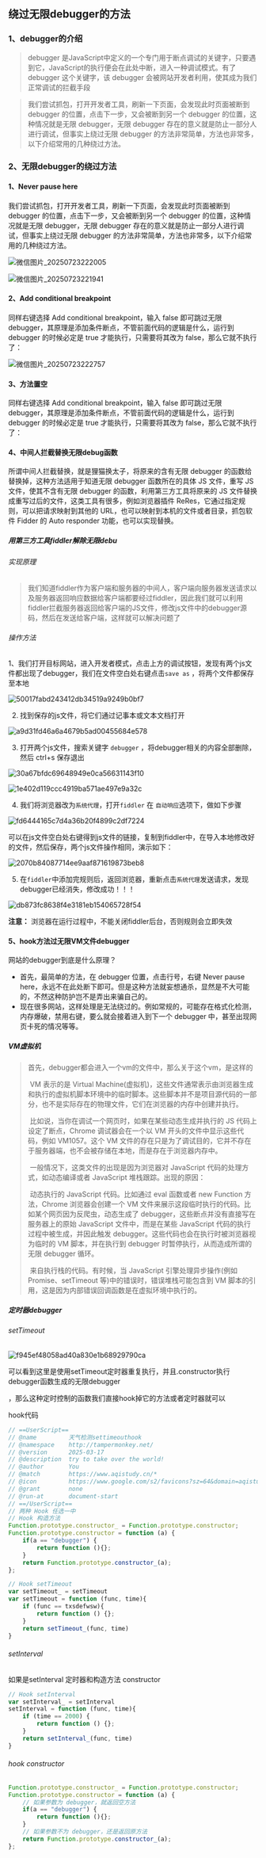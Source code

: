 ## 绕过无限debugger的方法

### 1、debugger的介绍

> debugger 是JavaScript中定义的一个专门用于断点调试的关键字，只要遇到它，JavaScript的执行便会在此处中断，进入一种调试模式。有了 debugger 这个关键字，该 debugger 会被网站开发者利用，使其成为我们正常调试的拦截手段



> 我们尝试抓包，打开开发者工具，刷新一下页面，会发现此时页面被断到 debugger 的位置，点击下一步，又会被断到另一个 debugger 的位置，这种情况就是无限 debugger，无限 debugger 存在的意义就是防止一部分人进行调试，但事实上绕过无限 debugger 的方法非常简单，方法也非常多，以下介绍常用的几种绕过方法。



### 2、无限debugger的绕过方法

#### 1、Never pause here

我们尝试抓包，打开开发者工具，刷新一下页面，会发现此时页面被断到 debugger 的位置，点击下一步，又会被断到另一个 debugger 的位置，这种情况就是无限 debugger，无限 debugger 存在的意义就是防止一部分人进行调试，但事实上绕过无限 debugger 的方法非常简单，方法也非常多，以下介绍常用的几种绕过方法。

![微信图片_20250723222005](./img/微信图片_20250723222005.png)

![微信图片_20250723221941](./img/微信图片_20250723221941.png)



#### 2、Add conditional breakpoint

同样右键选择 Add conditional breakpoint，输入 false 即可跳过无限 debugger，其原理是添加条件断点，不管前面代码的逻辑是什么，运行到 debugger 的时候必定是 true 才能执行，只需要将其改为 false，那么它就不执行了：

![微信图片_20250723222757](./img/微信图片_20250723222757.png)



#### 3、方法置空

同样右键选择 Add conditional breakpoint，输入 false 即可跳过无限 debugger，其原理是添加条件断点，不管前面代码的逻辑是什么，运行到 debugger 的时候必定是 true 才能执行，只需要将其改为 false，那么它就不执行了：



#### 4、中间人拦截替换无限debug函数

所谓中间人拦截替换，就是狸猫换太子，将原来的含有无限 debugger 的函数给替换掉，这种方法适用于知道无限 debugger 函数所在的具体 JS 文件，重写 JS 文件，使其不含有无限 debugger 的函数，利用第三方工具将原来的 JS 文件替换成重写过后的文件，这类工具有很多，例如浏览器插件 ReRes，它通过指定规则，可以把请求映射到其他的 URL，也可以映射到本机的文件或者目录，抓包软件 Fidder 的 Auto responder 功能，也可以实现替换。



##### 用第三方工具fiddler解除无限debu

###### 实现原理

> 我们知道fiddler作为客户端和服务器的中间人，客户端向服务器发送请求以及服务器返回响应数据给客户端都要经过fiddler，因此我们就可以利用fiddler拦截服务器返回给客户端的JS文件，修改js文件中的debugger源码，然后在发送给客户端，这样就可以解决问题了



###### 操作方法

1、我们打开目标网站，进入开发者模式，点击上方的调试按钮，发现有两个js文件都出现了debugger，我们在文件空白处右键点击`save as` ，将两个文件都保存至本地

![50017fabd243412db34519a9249b0bf7](./img/50017fabd243412db34519a9249b0bf7.png)



2. 找到保存的js文件，将它们通过记事本或文本文档打开

![a9d31fd46a6a4679b5ad00455684e578](./img/a9d31fd46a6a4679b5ad00455684e578.png)



3. 打开两个js文件，搜索关键字 `debugger` ，将debugger相关的内容全部删除，然后 ctrl+s 保存退出

![30a67bfdc69648949e0ca56631143f10](./img/30a67bfdc69648949e0ca56631143f10.png)

![1e402d119ccc4919ba571ae497e9a32c](./img/1e402d119ccc4919ba571ae497e9a32c.png)



4. 我们将浏览器改为`系统代理`，打开`fiddler` 在 `自动响应`选项下，做如下步骤

![fd6444165c7d4a36b20f4899c2df7224](./img/fd6444165c7d4a36b20f4899c2df7224.png)

可以在js文件空白处右键得到js文件的链接，复制到fiddler中，在导入本地修改好的文件，然后保存，两个js文件操作相同，演示如下：

![2070b84087714ee9aaf871619873beb8](./img/2070b84087714ee9aaf871619873beb8.png)



5. 在`fiddler`中添加完规则后，返回浏览器，重新点击`系统代理`发送请求，发现debugger已经消失，修改成功！！！

![db873fc8638f4e3181eb154065728f54](./img/db873fc8638f4e3181eb154065728f54.png)



**注意：**
浏览器在运行过程中，不能关闭fiddler后台，否则规则会立即失效



#### 5、hook方法过无限VM文件debugger

网站的debugger到底是什么原理？

+ 首先，最简单的方法，在 debugger 位置，点击行号，右键 Never pause here，永远不在此处断下即可。但是这种方法就妄想通杀，显然是不大可能的，不然这种防护岂不是弄出来骗自己的。
+ 现在很多网站，这样处理是无法绕过的。例如常规的，可能存在格式化检测，内存爆破，禁用右键，要么就会接着进入到下一个 debugger 中，甚至出现网页卡死的情况等等。
  

##### VM虚拟机

> 首先，debugger都会进入一个vm的文件中，那么关于这个vm，是这样的
>
> ​	VM 表示的是 Virtual Machine(虚拟机)，这些文件通常表示由浏览器生成和执行的虚拟机脚本环境中的临时脚本。这些脚本并不是项目源代码的一部分，也不是实际存在的物理文件，它们在浏览器的内存中创建并执行。 
>
> ​	比如说，当你在调试一个网页时，如果在某些动态生成并执行的 JS 代码上设定了断点，Chrome 调试器会在一个以 VM 开头的文件中显示这些代码，例如 VM1057。这个 VM 文件的存在只是为了调试目的，它并不存在于服务器端，也不会被存储在本地，而是存在于浏览器内存中。
>
> ​	一般情况下，这类文件的出现是因为浏览器对 JavaScript 代码的处理方式，如动态编译或者 JavaScript 堆栈跟踪。出现的原因：
>
> ​	动态执行的 JavaScript 代码。比如通过 eval 函数或者 new Function 方法，Chrome 浏览器会创建一个 VM 文件来展示这段临时执行的代码。比如某个网页因为反爬虫，动态生成了 debugger，这些断点并没有直接写在服务器上的原始 JavaScript 文件中，而是在某些 JavaScript 代码的执行过程中被生成，并因此触发 debugger。这些代码也会在执行时被浏览器视为临时的 VM 脚本，并在执行到 debugger 时暂停执行，从而造成所谓的 无限 debugger 循环。
>
> ​	来自执行栈的代码。有时候，当 JavaScript 引擎处理异步操作(例如 Promise、setTimeout 等)中的错误时，错误堆栈可能包含到 VM 脚本的引用，这是因为内部错误回调函数是在虚拟环境中执行的。



##### 定时器debugger

###### setTimeout

![f945ef48058ad40a830e1b68929790ca](./img/f945ef48058ad40a830e1b68929790ca.png)

可以看到这里是使用setTimeout定时器重复执行，并且.constructor执行debugger函数生成的无限debugger

，那么这种定时控制的函数我们直接hook掉它的方法或者定时器就可以



hook代码

~~~ javascript
// ==UserScript==
// @name         天气检测settimeouthook
// @namespace    http://tampermonkey.net/
// @version      2025-03-17
// @description  try to take over the world!
// @author       You
// @match        https://www.aqistudy.cn/*
// @icon         https://www.google.com/s2/favicons?sz=64&domain=aqistudy.cn
// @grant        none
// @run-at       document-start
// ==/UserScript==
// 两种 Hook 任选一中
// Hook 构造方法
Function.prototype.constructor_ = Function.prototype.constructor;
Function.prototype.constructor = function (a) {
    if(a == "debugger") {
        return function (){};
    }
    return Function.prototype.constructor_(a);
};

// Hook setTimeout
var setTimeout_ = setTimeout
var setTimeout = function (func, time){
    if (func == txsdefwsw){
        return function () {};
    }
    return setTimeout_(func, time)
}
~~~



###### setInterval

如果是setInterval 定时器和构造方法 constructor

~~~ javascript
// Hook setInterval
var setInterval_ = setInterval
setInterval = function (func, time){
    if (time == 2000) {
        return function () {};
    }
    return setInterval_(func, time)
}
~~~



###### hook constructor

~~~ javascript
Function.prototype.constructor_ = Function.prototype.constructor;
Function.prototype.constructor = function (a) {
    // 如果参数为 debugger，就返回空方法
    if(a == "debugger") {
        return function (){};
    }
    // 如果参数不为 debugger，还是返回原方法
    return Function.prototype.constructor_(a);
};

~~~

